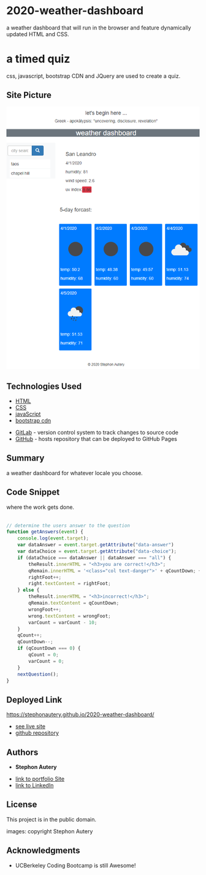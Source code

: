 # 2020-weather-dashboard

a weather dashboard that will run in the browser and feature dynamically updated HTML and CSS.

# a timed quiz

css, javascript, bootstrap CDN and JQuery are used to create a quiz.

## Site Picture

![Site](/images/weather-snap.PNG)

## Technologies Used

- [HTML](https://developer.mozilla.org/en-US/docs/Web/HTML)
- [CSS](https://developer.mozilla.org/en-US/docs/Web/CSS)
- [javaScript](https://developer.mozilla.org/en-US/docs/Web/JavaScript)
- [bootstrap cdn](https://getbootstrap.com/docs/4.0/getting-started/introduction/)

* [GitLab](https://gitlab.com/) - version control system to track changes to source code
* [GitHub](https://github.com/) - hosts repository that can be deployed to GitHub Pages

## Summary

a weather dashboard for whatever locale you choose.

## Code Snippet

where the work gets done.

```javaScript

// determine the users answer to the question
function getAnswers(event) {
    console.log(event.target);
    var dataAnswer = event.target.getAttribute("data-answer")
    var dataChoice = event.target.getAttribute("data-choice");
    if (dataChoice === dataAnswer || dataAnswer === "all") {
        theResult.innerHTML = "<h3>you are correct!</h3>";
        qRemain.innerHTML = '<class="col text-danger">' + qCountDown; +  '...';
        rightFoot++;
        right.textContent = rightFoot;
    } else {
        theResult.innerHTML = "<h3>incorrect!</h3>";
        qRemain.textContent = qCountDown;
        wrongFoot++;
        wrong.textContent = wrongFoot;
        varCount = varCount - 10;
    }
    qCount++;
    qCountDown--;
    if (qCountDown === 0) {
        qCount = 0;
        varCount = 0;
    }
    nextQuestion();
}

```

## Deployed Link

https://stephonautery.github.io/2020-weather-dashboard/

- [see live site](https://stephonautery.github.io/2020-weather-dashboard)
- [github repository](https://github.com/StephonAutery/2020-weather-dashboard)

## Authors

- **Stephon Autery**

* [link to portfolio Site](https://github.com/StephonAutery)
* [link to LinkedIn](https://www.linkedin.com/in/stephon-a-1bb575198/)

## License

This project is in the public domain.

images: copyright Stephon Autery

## Acknowledgments

- UCBerkeley Coding Bootcamp is still Awesome!
